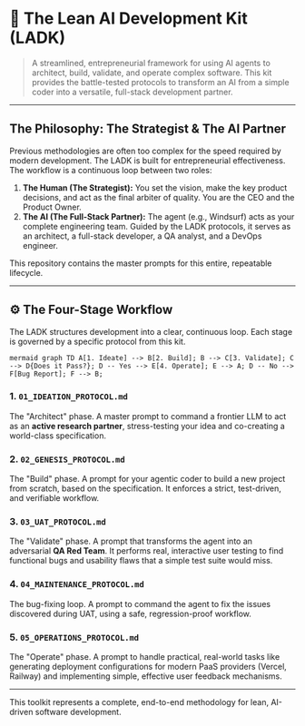 # 🚀 The Lean AI Development Kit (LADK)

> A streamlined, entrepreneurial framework for using AI agents to architect, build, validate, and operate complex software. This kit provides the battle-tested protocols to transform an AI from a simple coder into a versatile, full-stack development partner.

---

## The Philosophy: The Strategist & The AI Partner

Previous methodologies are often too complex for the speed required by modern development. The LADK is built for entrepreneurial effectiveness. The workflow is a continuous loop between two roles:

1.  **The Human (The Strategist):** You set the vision, make the key product decisions, and act as the final arbiter of quality. You are the CEO and the Product Owner.
2.  **The AI (The Full-Stack Partner):** The agent (e.g., Windsurf) acts as your complete engineering team. Guided by the LADK protocols, it serves as an architect, a full-stack developer, a QA analyst, and a DevOps engineer.

This repository contains the master prompts for this entire, repeatable lifecycle.

---

## ⚙️ The Four-Stage Workflow

The LADK structures development into a clear, continuous loop. Each stage is governed by a specific protocol from this kit.

`mermaid
graph TD
    A[1. Ideate] --> B[2. Build];
    B --> C[3. Validate];
    C --> D{Does it Pass?};
    D -- Yes --> E[4. Operate];
    E --> A;
    D -- No --> F[Bug Report];
    F --> B;
`

### **1. `01_IDEATION_PROTOCOL.md`**
The "Architect" phase. A master prompt to command a frontier LLM to act as an **active research partner**, stress-testing your idea and co-creating a world-class specification.

### **2. `02_GENESIS_PROTOCOL.md`**
The "Build" phase. A prompt for your agentic coder to build a new project from scratch, based on the specification. It enforces a strict, test-driven, and verifiable workflow.

### **3. `03_UAT_PROTOCOL.md`**
The "Validate" phase. A prompt that transforms the agent into an adversarial **QA Red Team**. It performs real, interactive user testing to find functional bugs and usability flaws that a simple test suite would miss.

### **4. `04_MAINTENANCE_PROTOCOL.md`**
The bug-fixing loop. A prompt to command the agent to fix the issues discovered during UAT, using a safe, regression-proof workflow.

### **5. `05_OPERATIONS_PROTOCOL.md`**
The "Operate" phase. A prompt to handle practical, real-world tasks like generating deployment configurations for modern PaaS providers (Vercel, Railway) and implementing simple, effective user feedback mechanisms.

---

This toolkit represents a complete, end-to-end methodology for lean, AI-driven software development.
